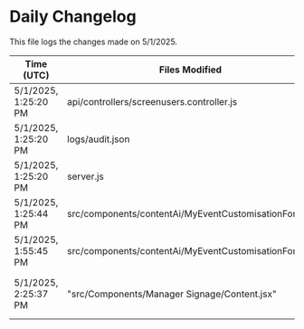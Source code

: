 # Daily Changelog

This file logs the changes made on 5/1/2025.

| Time (UTC)             | Files Modified                    | Changes (Addition/Deletion) |
|------------------------|-----------------------------------|-----------------------------|
| 5/1/2025, 1:25:20 PM | api/controllers/screenusers.controller.js | 4 Additions & 4 Deletions |
| 5/1/2025, 1:25:20 PM | logs/audit.json | 10 Additions & 10 Deletions |
| 5/1/2025, 1:25:20 PM | server.js | 29 Additions & 28 Deletions |
| 5/1/2025, 1:25:44 PM | src/components/contentAi/MyEventCustomisationForm.js | 1 Additions & 1 Deletions|
| 5/1/2025, 1:55:45 PM | src/components/contentAi/MyEventCustomisationForm.js | 1 Additions & 1 Deletions|
| 5/1/2025, 2:25:37 PM | "src/Components/Manager Signage/Content.jsx" | undefined Additions & undefined Deletions|
